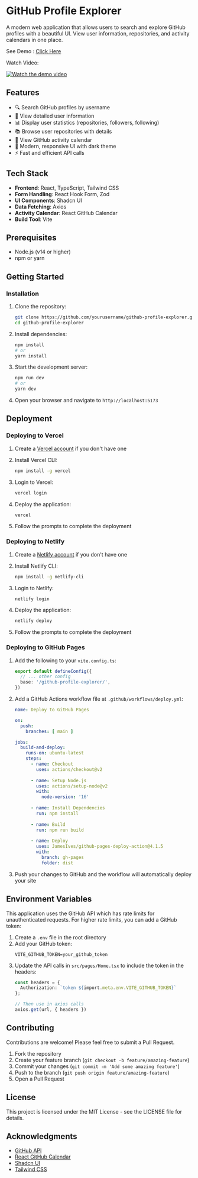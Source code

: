 # GitHub Profile Explorer

A modern web application that allows users to search and explore GitHub profiles with a beautiful UI. View user information, repositories, and activity calendars in one place.

See Demo : [Click Here](https://github-profile-explorer-omega.vercel.app/)

Watch Video:

[![Watch the demo video](https://img.youtube.com/vi/B33CuKpnK8o/0.jpg)](https://youtu.be/B33CuKpnK8o)

## Features

- 🔍 Search GitHub profiles by username
- 👤 View detailed user information
- 📊 Display user statistics (repositories, followers, following)
- 📚 Browse user repositories with details
- 📅 View GitHub activity calendar
- 🎨 Modern, responsive UI with dark theme
- ⚡ Fast and efficient API calls

## Tech Stack

- **Frontend**: React, TypeScript, Tailwind CSS
- **Form Handling**: React Hook Form, Zod
- **UI Components**: Shadcn UI
- **Data Fetching**: Axios
- **Activity Calendar**: React GitHub Calendar
- **Build Tool**: Vite

## Prerequisites

- Node.js (v14 or higher)
- npm or yarn

## Getting Started

### Installation

1. Clone the repository:
   ```bash
   git clone https://github.com/yourusername/github-profile-explorer.git
   cd github-profile-explorer
   ```

2. Install dependencies:
   ```bash
   npm install
   # or
   yarn install
   ```

3. Start the development server:
   ```bash
   npm run dev
   # or
   yarn dev
   ```

4. Open your browser and navigate to `http://localhost:5173`

## Deployment

### Deploying to Vercel

1. Create a [Vercel account](https://vercel.com/signup) if you don't have one
2. Install Vercel CLI:
   ```bash
   npm install -g vercel
   ```

3. Login to Vercel:
   ```bash
   vercel login
   ```

4. Deploy the application:
   ```bash
   vercel
   ```

5. Follow the prompts to complete the deployment

### Deploying to Netlify

1. Create a [Netlify account](https://app.netlify.com/signup) if you don't have one
2. Install Netlify CLI:
   ```bash
   npm install -g netlify-cli
   ```

3. Login to Netlify:
   ```bash
   netlify login
   ```

4. Deploy the application:
   ```bash
   netlify deploy
   ```

5. Follow the prompts to complete the deployment

### Deploying to GitHub Pages

1. Add the following to your `vite.config.ts`:
   ```typescript
   export default defineConfig({
     // ... other config
     base: '/github-profile-explorer/',
   })
   ```

2. Add a GitHub Actions workflow file at `.github/workflows/deploy.yml`:
   ```yaml
   name: Deploy to GitHub Pages
   
   on:
     push:
       branches: [ main ]
   
   jobs:
     build-and-deploy:
       runs-on: ubuntu-latest
       steps:
         - name: Checkout
           uses: actions/checkout@v2
         
         - name: Setup Node.js
           uses: actions/setup-node@v2
           with:
             node-version: '16'
         
         - name: Install Dependencies
           run: npm install
         
         - name: Build
           run: npm run build
         
         - name: Deploy
           uses: JamesIves/github-pages-deploy-action@4.1.5
           with:
             branch: gh-pages
             folder: dist
   ```

3. Push your changes to GitHub and the workflow will automatically deploy your site

## Environment Variables

This application uses the GitHub API which has rate limits for unauthenticated requests. For higher rate limits, you can add a GitHub token:

1. Create a `.env` file in the root directory
2. Add your GitHub token:
   ```
   VITE_GITHUB_TOKEN=your_github_token
   ```
3. Update the API calls in `src/pages/Home.tsx` to include the token in the headers:
   ```typescript
   const headers = {
     Authorization: `token ${import.meta.env.VITE_GITHUB_TOKEN}`
   };
   
   // Then use in axios calls
   axios.get(url, { headers })
   ```

## Contributing

Contributions are welcome! Please feel free to submit a Pull Request.

1. Fork the repository
2. Create your feature branch (`git checkout -b feature/amazing-feature`)
3. Commit your changes (`git commit -m 'Add some amazing feature'`)
4. Push to the branch (`git push origin feature/amazing-feature`)
5. Open a Pull Request

## License

This project is licensed under the MIT License - see the LICENSE file for details.

## Acknowledgments

- [GitHub API](https://docs.github.com/en/rest)
- [React GitHub Calendar](https://github.com/grubersjoe/react-github-calendar)
- [Shadcn UI](https://ui.shadcn.com/)
- [Tailwind CSS](https://tailwindcss.com/)
